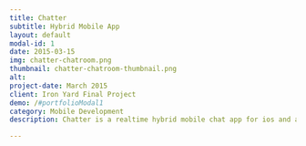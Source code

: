 ```yaml
---
title: Chatter
subtitle: Hybrid Mobile App
layout: default
modal-id: 1
date: 2015-03-15
img: chatter-chatroom.png
thumbnail: chatter-chatroom-thumbnail.png
alt:
project-date: March 2015
client: Iron Yard Final Project
demo: /#portfolioModal1
category: Mobile Development
description: Chatter is a realtime hybrid mobile chat app for ios and android. You can download the app by first downloading Ionic View from your app store, signing up, and entering my ID# 29AEE77D

---
```

